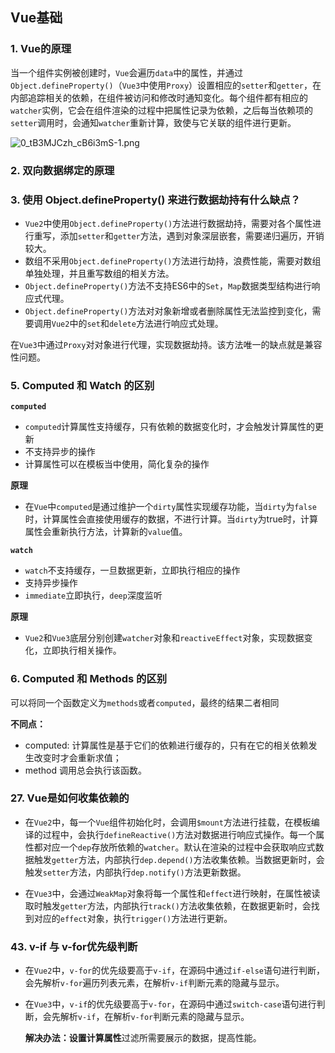## Vue基础

### 1. Vue的原理

当一个组件实例被创建时，`Vue`会遍历`data`中的属性，并通过`Object.defineProperty()`（`Vue3`中使用`Proxy`）设置相应的`setter`和`getter`，在内部追踪相关的依赖，在组件被访问和修改时通知变化。每个组件都有相应的`watcher`实例，它会在组件渲染的过程中把属性记录为依赖，之后每当依赖项的`setter`调用时，会通知`watcher`重新计算，致使与它关联的组件进行更新。

![0_tB3MJCzh_cB6i3mS-1.png](https://p3-juejin.byteimg.com/tos-cn-i-k3u1fbpfcp/b1b16025a35b4cd2b343a92e740621b7~tplv-k3u1fbpfcp-zoom-in-crop-mark:4536:0:0:0.awebp)

### 2. 双向数据绑定的原理

### 3. 使用 Object.defineProperty() 来进行数据劫持有什么缺点？

* `Vue2`中使用`Object.defineProperty()`方法进行数据劫持，需要对各个属性进行重写，添加`setter`和`getter`方法，遇到对象深层嵌套，需要递归遍历，开销较大。
* 数组不采用`Object.defineProperty()`方法进行劫持，浪费性能，需要对数组单独处理，并且重写数组的相关方法。
* `Object.defineProperty()`方法不支持ES6中的`Set`，`Map`数据类型结构进行响应式代理。
* `Object.defineProperty()`方法对对象新增或者删除属性无法监控到变化，需要调用`Vue2`中的`set`和`delete`方法进行响应式处理。

在`Vue3`中通过`Proxy`对对象进行代理，实现数据劫持。该方法唯一的缺点就是兼容性问题。

### 5. Computed 和 Watch 的区别

**`computed`**

* `computed`计算属性支持缓存，只有依赖的数据变化时，才会触发计算属性的更新
* 不支持异步的操作
* 计算属性可以在模板当中使用，简化复杂的操作

**原理**

* 在`Vue`中`computed`是通过维护一个`dirty`属性实现缓存功能，当`dirty`为`false`时，计算属性会直接使用缓存的数据，不进行计算。当`dirty`为true时，计算属性会重新执行方法，计算新的`value`值。

**`watch`**

* `watch`不支持缓存，一旦数据更新，立即执行相应的操作
* 支持异步操作
* `immediate`立即执行，`deep`深度监听

**原理**

* `Vue2`和`Vue3`底层分别创建`watcher`对象和`reactiveEffect`对象，实现数据变化，立即执行相关操作。

### 6. Computed 和 Methods 的区别

可以将同一个函数定义为`methods`或者`computed`，最终的结果二者相同

**不同点：**

- computed: 计算属性是基于它们的依赖进行缓存的，只有在它的相关依赖发生改变时才会重新求值；
- method 调用总会执行该函数。

### 27. Vue是如何收集依赖的

* 在`Vue2`中，每一个`Vue`组件初始化时，会调用`$mount`方法进行挂载，在模板编译的过程中，会执行`defineReactive()`方法对数据进行响应式操作。每一个属性都对应一个`dep`存放所依赖的`watcher`。默认在渲染的过程中会获取响应式数据触发`getter`方法，内部执行`dep.depend()`方法收集依赖。当数据更新时，会触发`setter`方法，内部执行`dep.notify()`方法更新数据。

* 在`Vue3`中，会通过`WeakMap`对象将每一个属性和`effect`进行映射，在属性被读取时触发`getter`方法，内部执行`track()`方法收集依赖，在数据更新时，会找到对应的`effect`对象，执行`trigger()`方法进行更新。

### 43. v-if 与 v-for优先级判断

* 在`Vue2`中，`v-for`的优先级要高于`v-if`，在源码中通过`if-else`语句进行判断，会先解析`v-for`遍历列表元素，在解析`v-if`判断元素的隐藏与显示。

* 在`Vue3`中，`v-if`的优先级要高于`v-for`，在源码中通过`switch-case`语句进行判断，会先解析`v-if`，在解析`v-for`判断元素的隐藏与显示。

  **解决办法：**设置**计算属性**过滤所需要展示的数据，提高性能。